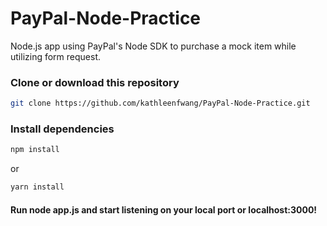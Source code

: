 # PayPal-Node-Practice

Node.js app using PayPal's Node SDK to purchase a mock item while utilizing form request. 

### Clone or download this repository

```sh
git clone https://github.com/kathleenfwang/PayPal-Node-Practice.git
```

### Install dependencies

```sh
npm install
```

or

```sh
yarn install
```
#### Run node app.js and start listening on your local port or localhost:3000! 
